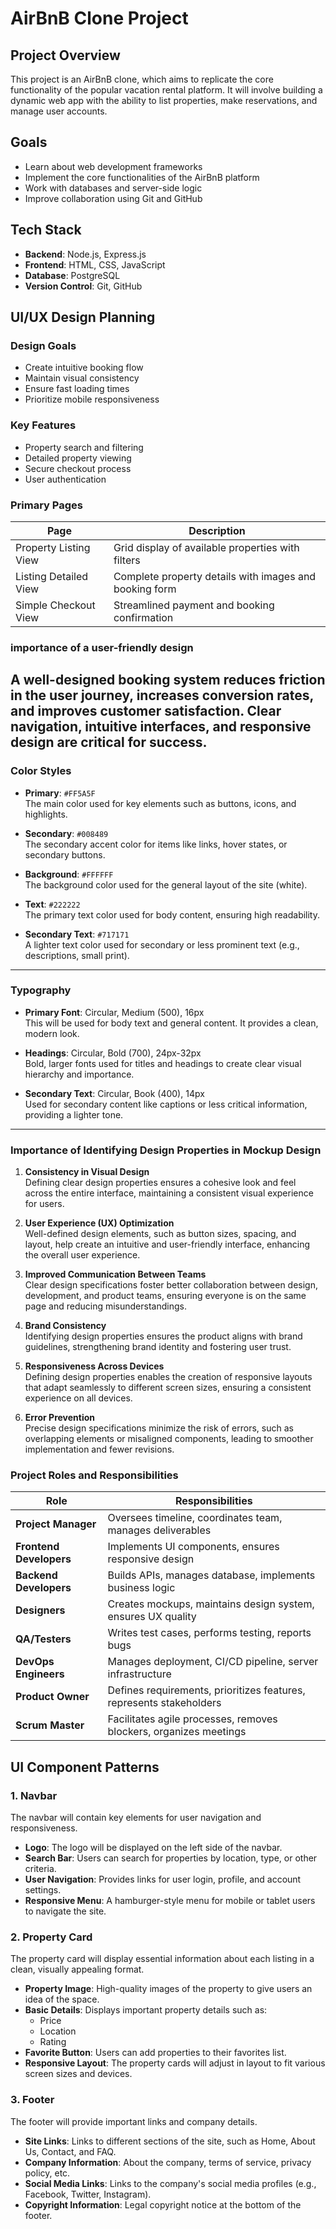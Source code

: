 # AirBnB Clone Project

## Project Overview
This project is an AirBnB clone, which aims to replicate the core functionality of the popular vacation rental platform. It will involve building a dynamic web app with the ability to list properties, make reservations, and manage user accounts.

## Goals
- Learn about web development frameworks
- Implement the core functionalities of the AirBnB platform
- Work with databases and server-side logic
- Improve collaboration using Git and GitHub

## Tech Stack
- **Backend**: Node.js, Express.js
- **Frontend**: HTML, CSS, JavaScript
- **Database**: PostgreSQL
- **Version Control**: Git, GitHub
## UI/UX Design Planning

### Design Goals
- Create intuitive booking flow  
- Maintain visual consistency  
- Ensure fast loading times  
- Prioritize mobile responsiveness  

### Key Features
- Property search and filtering  
- Detailed property viewing  
- Secure checkout process  
- User authentication  

### Primary Pages

| Page                 | Description                                                  |
|----------------------|--------------------------------------------------------------|
| Property Listing View | Grid display of available properties with filters           |
| Listing Detailed View | Complete property details with images and booking form      |
| Simple Checkout View  | Streamlined payment and booking confirmation                |

### importance of a user-friendly design 
A well-designed booking system reduces friction in the user journey, increases conversion rates, and improves customer satisfaction. Clear navigation, intuitive interfaces, and responsive design are critical for success.
---
### Color Styles

- **Primary**: `#FF5A5F`  
  The main color used for key elements such as buttons, icons, and highlights.

- **Secondary**: `#008489`  
  The secondary accent color for items like links, hover states, or secondary buttons.

- **Background**: `#FFFFFF`  
  The background color used for the general layout of the site (white).

- **Text**: `#222222`  
  The primary text color used for body content, ensuring high readability.

- **Secondary Text**: `#717171`  
  A lighter text color used for secondary or less prominent text (e.g., descriptions, small print).

---

### Typography

- **Primary Font**: Circular, Medium (500), 16px  
  This will be used for body text and general content. It provides a clean, modern look.

- **Headings**: Circular, Bold (700), 24px-32px  
  Bold, larger fonts used for titles and headings to create clear visual hierarchy and importance.

- **Secondary Text**: Circular, Book (400), 14px  
  Used for secondary content like captions or less critical information, providing a lighter tone.

---
### Importance of Identifying Design Properties in Mockup Design

1. **Consistency in Visual Design**  
   Defining clear design properties ensures a cohesive look and feel across the entire interface, maintaining a consistent visual experience for users.

2. **User Experience (UX) Optimization**  
   Well-defined design elements, such as button sizes, spacing, and layout, help create an intuitive and user-friendly interface, enhancing the overall user experience.

3. **Improved Communication Between Teams**  
   Clear design specifications foster better collaboration between design, development, and product teams, ensuring everyone is on the same page and reducing misunderstandings.

4. **Brand Consistency**  
   Identifying design properties ensures the product aligns with brand guidelines, strengthening brand identity and fostering user trust.

5. **Responsiveness Across Devices**  
   Defining design properties enables the creation of responsive layouts that adapt seamlessly to different screen sizes, ensuring a consistent experience on all devices.

6. **Error Prevention**  
   Precise design specifications minimize the risk of errors, such as overlapping elements or misaligned components, leading to smoother implementation and fewer revisions.
### Project Roles and Responsibilities

| Role               | Responsibilities                                                                 |
|--------------------|-----------------------------------------------------------------------------------|
| **Project Manager**    | Oversees timeline, coordinates team, manages deliverables                         |
| **Frontend Developers**| Implements UI components, ensures responsive design                             |
| **Backend Developers** | Builds APIs, manages database, implements business logic                        |
| **Designers**           | Creates mockups, maintains design system, ensures UX quality                   |
| **QA/Testers**          | Writes test cases, performs testing, reports bugs                              |
| **DevOps Engineers**    | Manages deployment, CI/CD pipeline, server infrastructure                      |
| **Product Owner**       | Defines requirements, prioritizes features, represents stakeholders            |
| **Scrum Master**        | Facilitates agile processes, removes blockers, organizes meetings              |
## UI Component Patterns

### 1. **Navbar**
The navbar will contain key elements for user navigation and responsiveness.
- **Logo**: The logo will be displayed on the left side of the navbar.
- **Search Bar**: Users can search for properties by location, type, or other criteria.
- **User Navigation**: Provides links for user login, profile, and account settings.
- **Responsive Menu**: A hamburger-style menu for mobile or tablet users to navigate the site.

### 2. **Property Card**
The property card will display essential information about each listing in a clean, visually appealing format.
- **Property Image**: High-quality images of the property to give users an idea of the space.
- **Basic Details**: Displays important property details such as:
  - Price
  - Location
  - Rating
- **Favorite Button**: Users can add properties to their favorites list.
- **Responsive Layout**: The property cards will adjust in layout to fit various screen sizes and devices.

### 3. **Footer**
The footer will provide important links and company details.
- **Site Links**: Links to different sections of the site, such as Home, About Us, Contact, and FAQ.
- **Company Information**: About the company, terms of service, privacy policy, etc.
- **Social Media Links**: Links to the company's social media profiles (e.g., Facebook, Twitter, Instagram).
- **Copyright Information**: Legal copyright notice at the bottom of the footer.
